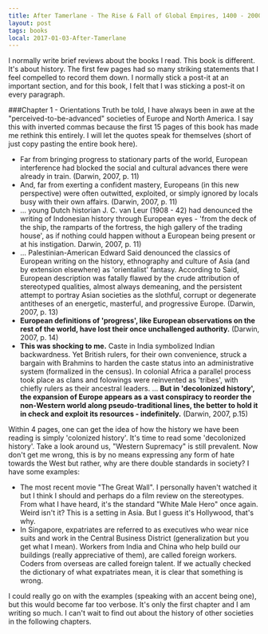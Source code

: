 ```yaml
---
title: After Tamerlane - The Rise & Fall of Global Empires, 1400 - 2000 - John Darwin 
layout: post
tags: books
local: 2017-01-03-After-Tamerlane
---
```


I normally write brief reviews about the books I read. This book is different. It's about history. The first few pages had so many striking statements that I feel compelled to record them down. I normally stick a post-it at an important section, and for this book, I felt that I was sticking a post-it on every paragraph.

###Chapter 1 - Orientations
Truth be told, I have always been in awe at the "perceived-to-be-advanced" societies of Europe and North America. I say this with inverted commas because the first 15 pages of this book has made me rethink this entirely. I will let the quotes speak for themselves (short of just copy pasting the entire book here).

- Far from bringing progress to stationary parts of the world, European interference had blocked the social and cultural advances there were already in train. (Darwin, 2007, p. 11)
- And, far from exerting a confident mastery, Europeans (in this new perspective) were often outwitted, exploited, or simply ignored by locals busy with their own affairs. (Darwin, 2007, p. 11)
- ... young Dutch historian J. C. van Leur (1908 - 42) had denounced the writing of Indonesian history through European eyes - 'from the deck of the ship, the ramparts of the fortress, the high gallery of the trading house', as if nothing could happen without a European being present or at his instigation. Darwin, 2007, p. 11)
- ... Palestinian-American Edward Said denounced the classics of European writing on the history, ethnography and culture of Asia (and by extension elsewhere) as 'orientalist' fantasy. According to Said, European description was fatally flawed by the crude attribution of stereotyped qualities, almost always demeaning, and the persistent attempt to portray Asian societies as the slothful, corrupt or degenerate antitheses of an energetic, masterful, and progressive Europe. (Darwin, 2007, p. 13)
- **European definitions of 'progress', like European observations on the rest of the world, have lost their once unchallenged authority.** (Darwin, 2007, p. 14)
- **This was shocking to me.** Caste in India symbolized Indian backwardness. Yet British rulers, for their own convenience, struck a bargain with Brahmins to harden the caste status into an administrative system (formalized in the census). In colonial Africa a parallel process took place as clans and folowings were reinvented as 'tribes', with chiefly rulers as their ancestral leaders. ... **But in 'decolonized history', the expansion of Europe appears as a vast conspiracy to reorder the non-Western world along pseudo-traditional lines, the better to hold it in check and exploit its resources - indefinitely.** (Darwin, 2007, p.15)

Within 4 pages, one can get the idea of how the history we have been reading is simply 'colonized history'. It's time to read some 'decolonized history'. Take a look around us, "Western Supremacy" is still prevalent. Now don't get me wrong, this is by no means expressing any form of hate towards the West but rather, why are there double standards in society? I have some examples:

- The most recent movie "The Great Wall". I personally haven't watched it but I think I should and perhaps do a film review on the stereotypes. From what I have heard, it's the standard "White Male Hero" once again. Weird isn't it? This is a setting in Asia. But I guess it's Hollywood, that's why.
- In Singapore, expatriates are referred to as executives who wear nice suits and work in the Central Business District (generalization but you get what I mean). Workers from India and China who help build our buildings (really appreciative of them), are called foreign workers. Coders from overseas are called foreign talent. If we actually checked the dictionary of what expatriates mean, it is clear that something is wrong.

I could really go on with the examples (speaking with an accent being one), but this would become far too verbose. It's only the first chapter and I am writing so much. I can't wait to find out about the history of other societies in the following chapters.

